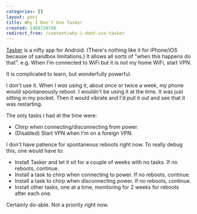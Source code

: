 ```yaml
---
categories: []
layout: post
title: Why I Don't Use Tasker
created: 1488728786
redirect_from: /content/why-i-dont-use-tasker
---
```

[Tasker](http://tasker.dinglisch.net/) is a nifty app for Android.  (There's nothing like it for iPhone/iOS because of sandbox limitations.)  It allows all sorts of "when this happens do that".  e.g. When I'm connected to WiFi but it is not my home WiFi, start VPN.

It is complicated to learn, but wonderfully powerful.

I don't use it.  When I *was* using it, about once or twice a week, my phone would spontaneously reboot.  I wouldn't be using it at the time.  It was just sitting in my pocket.  Then it would vibrate and I'd pull it out and see that it was restarting.

The only tasks I had at the time were:

* Chirp when connecting/disconnecting from power.
* (Disabled) Start VPN when I'm on a foreign VPN.

I don't have patience for spontaneous reboots right now.  To really debug this, one would have to:

* Install Tasker and let it sit for a couple of weeks with no tasks.  If no reboots, continue.
* Install a task to chirp when connecting to power.  If no reboots, continue.
* Install a task to chirp when disconnecting power.   If no reboots, continue.
* Install other tasks, one at a time, monitoring for 2 weeks for reboots after each one.

Certainly do-able.  Not a priority right now.
